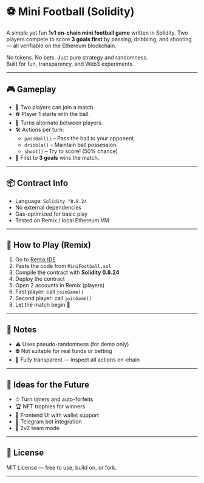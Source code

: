 # ⚽ Mini Football (Solidity)   
     
A simple yet fun **1v1 on-chain mini football game** written in Solidity. Two players compete to score **3 goals first** by passing, dribbling, and shooting — all verifiable on the Ethereum blockchain.  
    
No tokens. No bets. Just pure strategy and randomness.      
Built for fun, transparency, and Web3 experiments.     
   
---
     
## 🎮 Gameplay    
   
- 🧍 Two players can join a match.   
- ⚽ Player 1 starts with the ball.       
- 🔁 Turns alternate between players.     
- 🛠️ Actions per turn:   
  - `passBall()` – Pass the ball to your opponent.
  - `dribble()` – Maintain ball possession.     
  - `shoot()` – Try to score! (50% chance)  
- 🎯 First to **3 goals** wins the match. 
  
---

## 📦 Contract Info    

- Language: `Solidity ^0.8.24` 
- No external dependencies 
- Gas-optimized for basic play  
- Tested on Remix / local Ethereum VM 

---

## 🧪 How to Play (Remix)

1. Go to [Remix IDE](https://remix.ethereum.org/)
2. Paste the code from `MiniFootball.sol`
3. Compile the contract with **Solidity 0.8.24**
4. Deploy the contract
5. Open 2 accounts in Remix (players)
6. First player: call `joinGame()`
7. Second player: call `joinGame()`
8. Let the match begin 🎉

---

## 🔐 Notes

- ⚠️ Uses pseudo-randomness (for demo only)
- ⛔ Not suitable for real funds or betting
- 🧪 Fully transparent — inspect all actions on-chain

---

## 🚀 Ideas for the Future

- ⏱ Turn timers and auto-forfeits
- 🏆 NFT trophies for winners
- 🎨 Frontend UI with wallet support
- 🤖 Telegram bot integration
- 🤝 2v2 team mode

---

## 📄 License

MIT License — free to use, build on, or fork.

---


